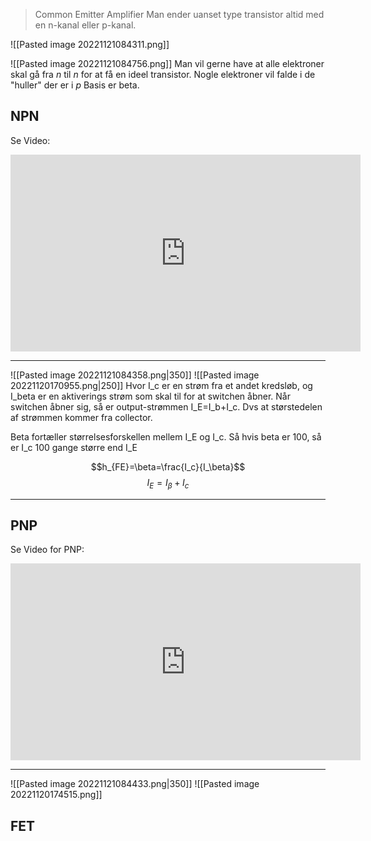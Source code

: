 > Common Emitter Amplifier
>Man ender uanset type transistor altid med en n-kanal eller p-kanal.

![[Pasted image 20221121084311.png]]

![[Pasted image 20221121084756.png]]
Man vil gerne have at alle elektroner skal gå fra *n* til *n* for at få en ideel transistor.
Nogle elektroner vil falde i de "huller" der er i *p*
Basis er beta.


## NPN

Se Video:
 <iframe width="560" height="315" src="https://www.youtube.com/embed/ZUXG9eZfSlw" title="YouTube video player" frameborder="0" allow="accelerometer; autoplay; clipboard-write; encrypted-media; gyroscope; picture-in-picture" allowfullscreen></iframe>

***
![[Pasted image 20221121084358.png|350]]
![[Pasted image 20221120170955.png|250]]
Hvor I_c er en strøm fra et andet kredsløb, og I_beta er en aktiverings strøm som skal til for at switchen åbner. Når switchen åbner sig, så er output-strømmen I_E=I_b+I_c.
Dvs at størstedelen af strømmen kommer fra collector.

Beta fortæller størrelsesforskellen mellem I_E og I_c. Så hvis beta er 100, så er I_c 100 gange større end I_E

$$h_{FE}=\beta=\frac{I_c}{I_\beta}$$
$$I_E=I_\beta+I_c$$

***

## PNP



Se Video for PNP:
 <iframe width="560" height="315" src="https://www.youtube.com/embed/ZUXG9eZfSlw?start=150" title="YouTube video player" frameborder="0" allow="accelerometer; autoplay; clipboard-write; encrypted-media; gyroscope; picture-in-picture" allowfullscreen></iframe>

***

![[Pasted image 20221121084433.png|350]]
![[Pasted image 20221120174515.png]]



## FET
